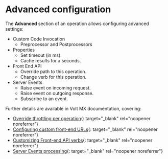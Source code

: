 # Advanced configuration

The **Advanced** section of an operation allows configuring advanced settings:

- Custom Code Invocation
    - Preprocessor and Postprocessors
- Properties
    - Set timeout (in ms).
    - Cache results for _x_ seconds.
- Front End API
    - Override path to this operation.
    - Change verb for this operation.
- Server Events
    - Raise event on incoming request.
    - Raise event on outgoing response.
    - Subscribe to an event.

Further details are available in Volt MX documentation, covering:

- [Override throttling per operation](https://opensource.hcltechsw.com/volt-mx-docs/95/docs/documentation/Foundry/voltmx_foundry_user_guide/Content/API_Throttling_Override.html){: target="_blank" rel="noopener noreferrer"}
- [Configuring custom front-end URLs](https://opensource.hcltechsw.com/volt-mx-docs/95/docs/documentation/Foundry/voltmx_foundry_user_guide/Content/FrontEndAPI.html){: target="_blank" rel="noopener noreferrer"}
- [Customizing Front-end API verbs](https://opensource.hcltechsw.com/volt-mx-docs/95/docs/documentation/Foundry/voltmx_foundry_user_guide/Content/FrontEndAPIURL_Objects.html){: target="_blank" rel="noopener noreferrer"}
- [Server Events processing](https://opensource.hcltechsw.com/volt-mx-docs/95/docs/documentation/Foundry/voltmx_foundry_user_guide/Content/ServerEvents.html){: target="_blank" rel="noopener noreferrer"}